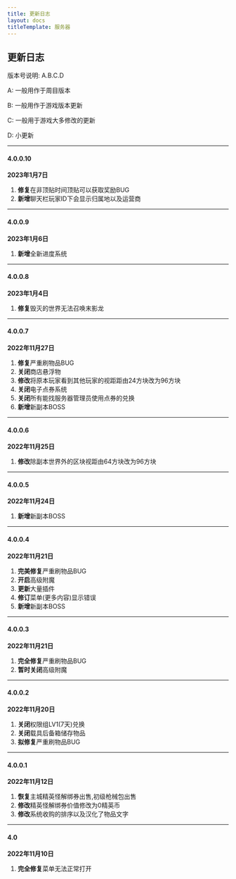 ```yaml
---
title: 更新日志
layout: docs
titleTemplate: 服务器
---
```

## 更新日志

版本号说明: A.B.C.D

A: 一般用作于周目版本

B: 一般用作于游戏版本更新

C: 一般用于游戏大多修改的更新

D: 小更新

------------
#### 4.0.0.10
**2023年1月7日**
1. **修复**在非顶贴时间顶贴可以获取奖励BUG
2. **新增**聊天栏玩家ID下会显示归属地以及运营商
---
#### 4.0.0.9
**2023年1月6日**
1. **新增**全新进度系统
---
#### 4.0.0.8
**2023年1月4日**
1. **修复**毁灭的世界无法召唤末影龙
---
#### 4.0.0.7
**2022年11月27日**
1. **修复**严重刷物品BUG
2. **关闭**商店悬浮物
3. **修改**将原本玩家看到其他玩家的视距距由24方块改为96方块
4. **关闭**电子点券系统
5. **关闭**所有能找服务器管理员使用点券的兑换
6. **新增**新副本BOSS
---
#### 4.0.0.6
**2022年11月25日**
1. **修改**除副本世界外的区块视距由64方块改为96方块
---
#### 4.0.0.5
**2022年11月24日**
1. **新增**新副本BOSS
 ---
#### 4.0.0.4
**2022年11月21日**
1. **完美修复**严重刷物品BUG
2. **开启**高级附魔
3. **更新**大量插件
4. **修订**菜单(更多内容)显示错误
5. **新增**新副本BOSS
---
#### 4.0.0.3
**2022年11月21日**
1. **完全修复**严重刷物品BUG
2. **暂时关闭**高级附魔
---
#### 4.0.0.2
**2022年11月20日**
1. **关闭**权限组LV1(7天)兑换
2. **关闭**载具后备箱储存物品
3. **拟修复**严重刷物品BUG
---
#### 4.0.0.1
**2022年11月12日**
1. **恢复**主城精英怪解绑券出售,初级枪械包出售
2. **修改**精英怪解绑券价值修改为0精英币
3. **修改**系统收购的排序以及汉化了物品文字
---
#### 4.0
**2022年11月10日**
1. **完全修复**菜单无法正常打开 